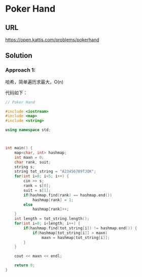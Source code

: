 # Poker Hand
## URL

https://open.kattis.com/problems/pokerhand



## Solution

### Approach 1:

哈希，简单遍历求最大，O(n)

代码如下：

```c++
// Poker Hand

#include <iostream>
#include <map>
#include <string>

using namespace std;



int main() {
	map<char, int> hashmap;
	int maxn = 0;
	char rank, suit;
	string s;
	string tot_string = "A23456789TJQK";
	for(int i=0; i<5; i++) {
		cin >> s;
		rank = s[0];
		suit = s[1];
		if(hashmap.find(rank) == hashmap.end())
			hashmap[rank] = 1;
		else
			hashmap[rank]++;
	}
	int length = tot_string.length();
	for(int i=0; i<length; i++) {
		if(hashmap.find(tot_string[i]) != hashmap.end()) {
			if(hashmap[tot_string[i]] > maxn)
				maxn = hashmap[tot_string[i]];
		}
	}

	cout << maxn << endl;

	return 0;
}
```



